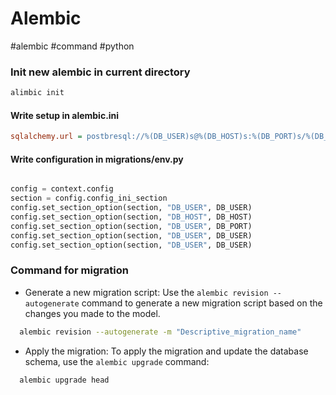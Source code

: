 # Alembic

#alembic #command #python

### Init new alembic in current directory

```bash
alimbic init
```

#### Write setup in **alembic.ini**
```ini
sqlalchemy.url = postbresql://%(DB_USER)s@%(DB_HOST)s:%(DB_PORT)s/%(DB_NAME)s
```
#### Write configuration in **migrations/env.py**
```python

config = context.config
section = config.config_ini_section
config.set_section_option(section, "DB_USER", DB_USER)
config.set_section_option(section, "DB_HOST", DB_HOST)
config.set_section_option(section, "DB_USER", DB_PORT)
config.set_section_option(section, "DB_USER", DB_USER)
config.set_section_option(section, "DB_USER", DB_USER)
```
### Command for migration

- Generate a new migration script:
    Use the `alembic revision --autogenerate` command to generate a new migration
    script based on the changes you made to the model.

```bash
  alembic revision --autogenerate -m "Descriptive_migration_name"
```

- Apply the migration:
    To apply the migration and update the database schema,
    use the `alembic upgrade` command:

```bash
  alembic upgrade head
```

